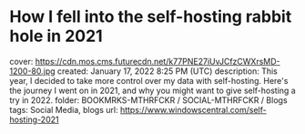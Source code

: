 # How I fell into the self-hosting rabbit hole in 2021

cover: https://cdn.mos.cms.futurecdn.net/k77PNE27iUvJCfzCWXrsMD-1200-80.jpg
created: January 17, 2022 8:25 PM (UTC)
description: This year, I decided to take more control over my data with self-hosting. Here's the journey I went on in 2021, and why you might want to give self-hosting a try in 2022.
folder: BOOKMRKS-MTHRFCKR / SOCIAL-MTHRFCKR / Blogs
tags: Social Media, blogs
url: https://www.windowscentral.com/self-hosting-2021
